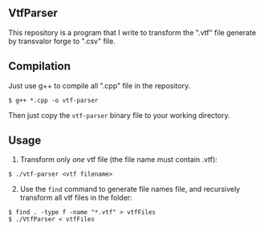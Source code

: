 ## VtfParser

This repository is a program that I write to transform the ".vtf" file generate
by transvalor forge to ".csv" file.

## Compilation

Just use g++ to compile all ".cpp" file in the repository.

```shell
$ g++ *.cpp -o vtf-parser
```

Then just copy the `vtf-parser` binary file to your working directory.

## Usage

1. Transform only *one* vtf file (the file name must contain .vtf):
  ```shell
  $ ./vtf-parser <vtf filename>
  ```
2. Use the `find` command to generate file names file, and recursively
   transform all vtf files in the folder:
  ```shell
  $ find . -type f -name "*.vtf" > vtfFiles
  $ ./VtfParser < vtfFiles
  ```
